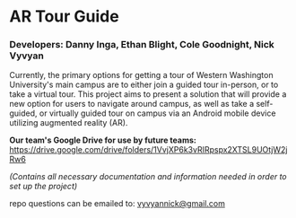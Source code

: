 # AR Tour Guide

### Developers: Danny Inga, Ethan Blight, Cole Goodnight, Nick Vyvyan

Currently, the primary options for getting a tour of Western Washington University's main campus are to either join a guided tour in-person, or to take a virtual tour. This project aims to present a solution that will provide a new option for users to navigate around campus, as well as take a self-guided, or virtually guided tour on campus via an Android mobile device utilizing augmented reality (AR).

**Our team's Google Drive for use by future teams:** https://drive.google.com/drive/folders/1VvjXP6k3vRIRpspx2XTSL9UOtjW2jRw6

*(Contains all necessary documentation and information needed in order to set up the project)*

repo questions can be emailed to: vyvyannick@gmail.com
